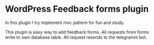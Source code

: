 # WordPress Feedback forms plugin

In this plugin I try implement mvc pattern for fun and study.

This plugin is easy way to add feedback forms. All requests from forms write to own database table. All request resends to the telegramm bot.
